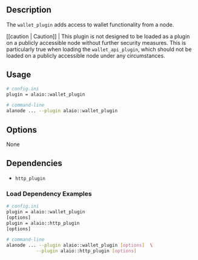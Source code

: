 ## Description

The `wallet_plugin` adds access to wallet functionality from a node.

[[caution | Caution]]
| This plugin is not designed to be loaded as a plugin on a publicly accessible node without further security measures. This is particularly true when loading the `wallet_api_plugin`, which should not be loaded on a publicly accessible node under any circumstances.

## Usage

```sh
# config.ini
plugin = alaio::wallet_plugin

# command-line
alanode ... --plugin alaio::wallet_plugin
```

## Options

None

## Dependencies

- `http_plugin`

[//]: # " THIS IS A COMMENT LINK BELOW IS BROKEN "
[//]: # " `http_plugin` ../http_plugin.md "

### Load Dependency Examples

```sh
# config.ini
plugin = alaio::wallet_plugin
[options]
plugin = alaio::http_plugin
[options]

# command-line
alanode ... --plugin alaio::wallet_plugin [options]  \
           --plugin alaio::http_plugin [options]
```
